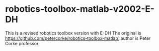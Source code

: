 # robotics-toolbox-matlab-v2002-E-DH
 This is a revised robotics toolbox version with E-DH
The original is https://github.com/petercorke/robotics-toolbox-matlab, author is Peter Corke professor

